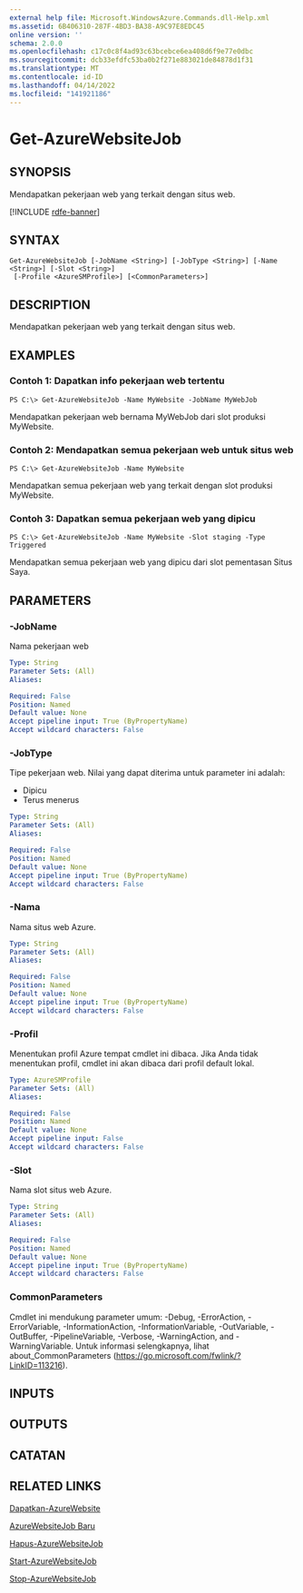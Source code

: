 ```yaml
---
external help file: Microsoft.WindowsAzure.Commands.dll-Help.xml
ms.assetid: 6B406310-287F-4BD3-BA38-A9C97E8EDC45
online version: ''
schema: 2.0.0
ms.openlocfilehash: c17c0c8f4ad93c63bcebce6ea408d6f9e77e0dbc
ms.sourcegitcommit: dcb33efdfc53ba0b2f271e883021de84878d1f31
ms.translationtype: MT
ms.contentlocale: id-ID
ms.lasthandoff: 04/14/2022
ms.locfileid: "141921186"
---
```

# Get-AzureWebsiteJob

## SYNOPSIS
Mendapatkan pekerjaan web yang terkait dengan situs web.

[!INCLUDE [rdfe-banner](../../includes/rdfe-banner.md)]

## SYNTAX

```
Get-AzureWebsiteJob [-JobName <String>] [-JobType <String>] [-Name <String>] [-Slot <String>]
 [-Profile <AzureSMProfile>] [<CommonParameters>]
```

## DESCRIPTION
Mendapatkan pekerjaan web yang terkait dengan situs web.

## EXAMPLES

### Contoh 1: Dapatkan info pekerjaan web tertentu
```
PS C:\> Get-AzureWebsiteJob -Name MyWebsite -JobName MyWebJob
```

Mendapatkan pekerjaan web bernama MyWebJob dari slot produksi MyWebsite.

### Contoh 2: Mendapatkan semua pekerjaan web untuk situs web
```
PS C:\> Get-AzureWebsiteJob -Name MyWebsite
```

Mendapatkan semua pekerjaan web yang terkait dengan slot produksi MyWebsite.

### Contoh 3: Dapatkan semua pekerjaan web yang dipicu
```
PS C:\> Get-AzureWebsiteJob -Name MyWebsite -Slot staging -Type Triggered
```

Mendapatkan semua pekerjaan web yang dipicu dari slot pementasan Situs Saya.

## PARAMETERS

### -JobName
Nama pekerjaan web

```yaml
Type: String
Parameter Sets: (All)
Aliases: 

Required: False
Position: Named
Default value: None
Accept pipeline input: True (ByPropertyName)
Accept wildcard characters: False
```

### -JobType
Tipe pekerjaan web.
Nilai yang dapat diterima untuk parameter ini adalah:

- Dipicu
- Terus menerus

```yaml
Type: String
Parameter Sets: (All)
Aliases: 

Required: False
Position: Named
Default value: None
Accept pipeline input: True (ByPropertyName)
Accept wildcard characters: False
```

### -Nama
Nama situs web Azure.

```yaml
Type: String
Parameter Sets: (All)
Aliases: 

Required: False
Position: Named
Default value: None
Accept pipeline input: True (ByPropertyName)
Accept wildcard characters: False
```

### -Profil
Menentukan profil Azure tempat cmdlet ini dibaca.
Jika Anda tidak menentukan profil, cmdlet ini akan dibaca dari profil default lokal.

```yaml
Type: AzureSMProfile
Parameter Sets: (All)
Aliases: 

Required: False
Position: Named
Default value: None
Accept pipeline input: False
Accept wildcard characters: False
```

### -Slot
Nama slot situs web Azure.

```yaml
Type: String
Parameter Sets: (All)
Aliases: 

Required: False
Position: Named
Default value: None
Accept pipeline input: True (ByPropertyName)
Accept wildcard characters: False
```

### CommonParameters
Cmdlet ini mendukung parameter umum: -Debug, -ErrorAction, -ErrorVariable, -InformationAction, -InformationVariable, -OutVariable, -OutBuffer, -PipelineVariable, -Verbose, -WarningAction, and -WarningVariable. Untuk informasi selengkapnya, lihat about_CommonParameters (https://go.microsoft.com/fwlink/?LinkID=113216).

## INPUTS

## OUTPUTS

## CATATAN

## RELATED LINKS

[Dapatkan-AzureWebsite](./Get-AzureWebsite.md)

[AzureWebsiteJob Baru](./New-AzureWebsiteJob.md)

[Hapus-AzureWebsiteJob](./Remove-AzureWebsiteJob.md)

[Start-AzureWebsiteJob](./Start-AzureWebsiteJob.md)

[Stop-AzureWebsiteJob](./Stop-AzureWebsiteJob.md)



